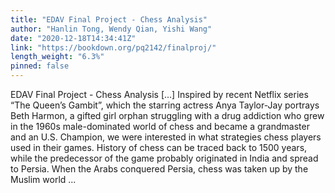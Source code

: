 ```yaml
---
title: "EDAV Final Project - Chess Analysis"
author: "Hanlin Tong, Wendy Qian, Yishi Wang"
date: "2020-12-18T14:34:41Z"
link: "https://bookdown.org/pq2142/finalproj/"
length_weight: "6.3%"
pinned: false
---
```


EDAV Final Project - Chess Analysis [...] Inspired by recent Netflix series “The Queen’s Gambit”, which the starring actress Anya Taylor-Jay portrays Beth Harmon, a gifted girl orphan struggling with a drug addiction who grew in the 1960s male-dominated world of chess and became a grandmaster and an U.S. Champion, we were interested in what strategies chess players used in their games. History of chess can be traced back to 1500 years, while the predecessor of the game probably originated in India and spread to Persia. When the Arabs conquered Persia, chess was taken up by the Muslim world ...
